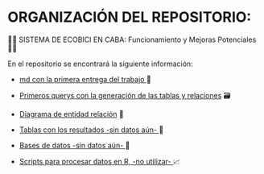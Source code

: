 # ORGANIZACIÓN DEL REPOSITORIO:

🚴‍♂ SISTEMA DE ECOBICI EN CABA: Funcionamiento y Mejoras Potenciales 🚴‍♂️

En el repositorio se encontrará la siguiente información:

- [md con la primera entrega del trabajo ](1ra_entrega/) 📃

- [Primeros querys con la generación de las tablas y relaciones](queries/) 🗃️

- [Diagrama de entidad relación](der/) 🔗

- [Tablas con los resultados -sin datos aún- ](resultados/) 🧮

- [Bases de datos -sin datos aún- ](bases/) 💾

- [Scripts para procesar datos en R, -no utilizar- ](procesamientos_r/) 📈